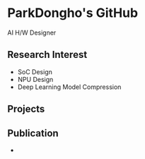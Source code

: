 # ParkDongho's GitHub
AI H/W Designer

## Research Interest
* SoC Design
* NPU Design
* Deep Learning Model Compression

## Projects

## Publication
* 


